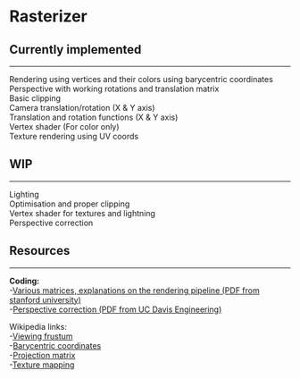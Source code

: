 # Rasterizer

## Currently implemented
---
Rendering using vertices and their colors using barycentric coordinates  
Perspective with working rotations and translation matrix  
Basic clipping  
Camera translation/rotation (X & Y axis)  
Translation and rotation functions (X & Y axis)  
Vertex shader (For color only)  
Texture rendering using UV coords  

## WIP
---
Lighting  
Optimisation and proper clipping  
Vertex shader for textures and lightning  
Perspective correction  

## Resources
---
**Coding:**    
-[Various matrices, explanations on the rendering pipeline (PDF from stanford university)](https://stanford.edu/class/ee267/lectures/lecture2.pdf)  
-[Perspective correction (PDF from UC Davis Engineering)](https://web.cs.ucdavis.edu/~amenta/s12/perspectiveCorrect.pdf)  

Wikipedia links:  
-[Viewing frustum](https://en.wikipedia.org/wiki/Viewing_frustum#/media/File:ViewFrustum.svg)  
-[Barycentric coordinates](https://en.wikipedia.org/wiki/Barycentric_coordinate_system#Conversion_between_barycentric_and_Cartesian_coordinates)  
-[Projection matrix](https://en.wikipedia.org/wiki/3D_projection#Perspective_projection)  
-[Texture mapping](https://en.wikipedia.org/wiki/Texture_mapping)  